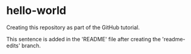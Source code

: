 # hello-world
Creating this repository as part of the GitHub tutorial.

This sentence is added in the 'README' file after creating the 'readme-edits' branch.
